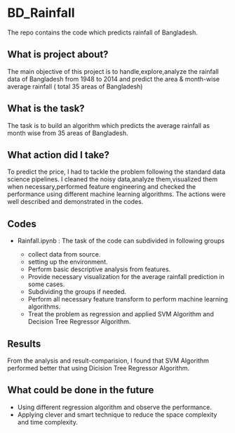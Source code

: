 # BD_Rainfall

  The repo contains the code which predicts rainfall of Bangladesh.

## What is project about?

  The main objective of this project is to handle,explore,analyze the rainfall data of Bangladesh from 1948 to 2014 and predict the area & month-wise average rainfall (       total 35 areas of Bangladesh)

## What is the task?
  The task is to build an algorithm which predicts the average rainfall as month wise from 35 areas of Bangladesh.

## What action did I take?

  To predict the price, I had to tackle the problem following the standard data science pipelines. I cleaned the noisy data,analyze them,visualized them when necessary,performed   feature engineering and checked the performance using different machine learning algorithms. The actions were well described and demonstrated in the codes.

## Codes

* Rainfall.ipynb : The task of the code can subdivided in following groups

    - collect data from source.
    - setting up the environment.
    - Perform basic descriptive analysis from features.
    - Provide necessary visualization for the average rainfall prediction in some cases.
    - Subdividing the groups if needed.
    - Perform all necessary feature transform to perform machine learning algorithms.
    - Treat the problem as regression and applied SVM Algorithm and Decision Tree Regressor Algorithm.
    
  
 ## Results 
 
  From the analysis and result-comparision, I found that SVM Algorithm performed better that using Dicision Tree Regressor Algorithm.
 
## What could be done in the future

  - Using different regression algorithm and observe the performance.
  - Applying clever and smart technique to reduce the space complexity and time complexity.
  
